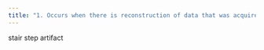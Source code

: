 ```yaml
---
title: "1. Occurs when there is reconstruction of data that was acquired with slices that are too thick or with a pitch that was too low."
---
```

stair step artifact

